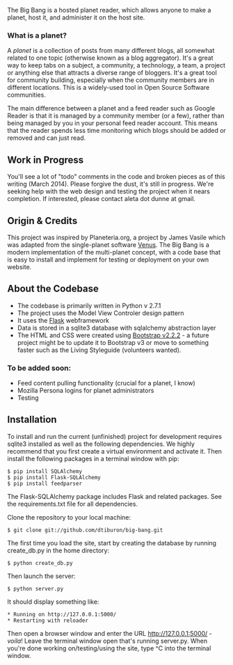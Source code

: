 The Big Bang is a hosted planet reader, which allows anyone to make a planet,
host it, and administer it on the host site.

### What is a planet? 

A _planet_ is a collection of posts from many different blogs, all
somewhat related to one topic (otherwise known as a blog aggregator). 
It's a great way to keep tabs on a subject, a community, a technology,
a team, a project or anything else that attracts a diverse range of
bloggers. It's a great tool for community building, especially when the
community members are in different locations. This is a widely-used 
tool in Open Source Software communities.

The main difference between a planet and a feed reader such as 
Google Reader is that it is managed by a community member (or a few), 
rather than being managed by you in your personal feed reader account. 
This means that the reader spends less time monitoring which blogs 
should be added or removed and can just read.

## Work in Progress

You'll see a lot of "todo" comments in the code and broken pieces as of this
writing (March 2014).  Please forgive the dust, it's still in progress.
We're seeking help with the web design and testing the project when it nears
completion.  If interested, please contact aleta dot dunne at gmail.

## Origin & Credits

This project was inspired by Planeteria.org, a project by James Vasile
which was adapted from the single-planet software [Venus](http://intertwingly.net/code/venus/).
The Big Bang is a modern implementation of the multi-planet concept, 
with a code base that is easy to install and implement for testing or 
deployment on your own website.

## About the Codebase

- The codebase is primarily written in Python v 2.7.1
- The project uses the Model View Controler design pattern
- It uses the [Flask](http://flask.pocoo.org/) webframework
- Data is stored in a sqlite3 database with sqlalchemy abstraction layer
- The HTML and CSS were created using [Bootstrap v2.2.2](http://getbootstrap.com/2.3.2/index.html) - a future project might be to update it to Bootstrap v3 or move to something faster such as the Living Styleguide (volunteers wanted).

### To be added soon:
- Feed content pulling functionality (crucial for a planet, I know)
- Mozilla Persona logins for planet administrators
- Testing

## Installation

To install and run the current (unfinished) project for development requires sqlite3 installed as well as the following dependencies.  We highly recommend that you first create a virtual environment and activate it.
Then install the following packages in a terminal window with pip:

    $ pip install SQLAlchemy
    $ pip install Flask-SQLAlchemy
    $ pip install feedparser
The Flask-SQLAlchemy package includes Flask and related packages. See the requirements.txt file for all dependencies.

Clone the repository to your local machine:

    $ git clone git://github.com/dtiburon/big-bang.git

The first time you load the site, start by creating the database by running create_db.py in the home directory: 

    $ python create_db.py

Then launch the server:

    $ python server.py

It should display something like:

    * Running on http://127.0.0.1:5000/
    * Restarting with reloader

Then open a browser window and enter the URL http://127.0.0.1:5000/ - _voila_!  Leave the terminal window open that's running server.py.  When you're done working on/testing/using the site, type ^C into the terminal window.